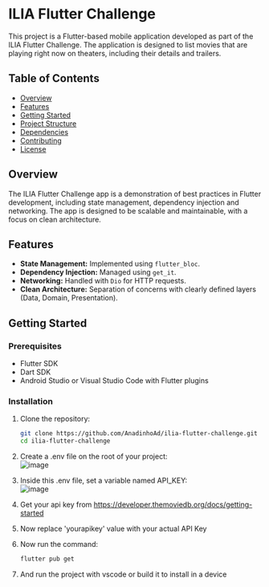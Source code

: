 # ILIA Flutter Challenge

This project is a Flutter-based mobile application developed as part of the ILIA Flutter Challenge. The application is designed to list movies that are playing right now on theaters, including their details and trailers.

## Table of Contents

- [Overview](#overview)
- [Features](#features)
- [Getting Started](#getting-started)
- [Project Structure](#project-structure)
- [Dependencies](#dependencies)
- [Contributing](#contributing)
- [License](#license)

## Overview

The ILIA Flutter Challenge app is a demonstration of best practices in Flutter development, including state management, dependency injection and networking. The app is designed to be scalable and maintainable, with a focus on clean architecture.

## Features

- **State Management:** Implemented using `flutter_bloc`.
- **Dependency Injection:** Managed using `get_it`.
- **Networking:** Handled with `Dio` for HTTP requests.
- **Clean Architecture:** Separation of concerns with clearly defined layers (Data, Domain, Presentation).

## Getting Started

### Prerequisites

- Flutter SDK
- Dart SDK
- Android Studio or Visual Studio Code with Flutter plugins

### Installation

1. Clone the repository:
   ```bash
   git clone https://github.com/AnadinhoAd/ilia-flutter-challenge.git
   cd ilia-flutter-challenge
   
2. Create a .env file on the root of your project:\
![image](https://github.com/user-attachments/assets/18cef225-9e0c-4e1e-a0ac-5e882920e93d)

3. Inside this .env file, set a variable named API_KEY:\
![image](https://github.com/user-attachments/assets/a06f87c4-9f3f-4faf-a118-c70f2ecaefe9)

4. Get your api key from https://developer.themoviedb.org/docs/getting-started

5. Now replace 'yourapikey' value with your actual API Key

6. Now run the command:
   ```bash
   flutter pub get

7. And run the project with vscode or build it to install in a device

